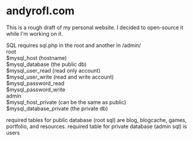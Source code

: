 andyrofl.com
===

This is a rough draft of my personal website. I decided to open-source it while I'm working on it.


SQL
requires sql.php in the root and another in /admin/  
root  
  $mysql_host (hostname)  
  $mysql_database (the public db)  
  $mysql_user_read (read only account)  
  $mysql_user_write (read and write account)  
  $mysql_password_read  
  $mysql_password_write  
admin  
  $mysql_host_private (can be the same as public)  
  $mysql_database_private (the private db)  

required tables for public database (root sql) are blog, blogcache, games, portfolio, and resources.
required table for private database (admin sql) is users
